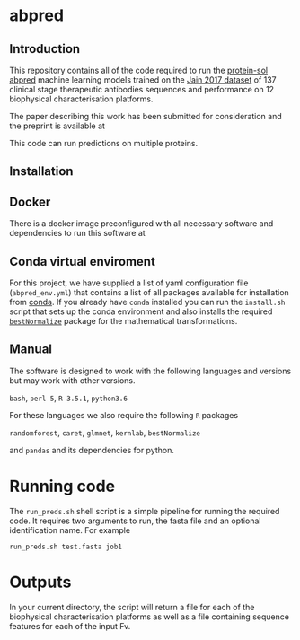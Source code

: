 # abpred

## Introduction

This repository contains all of the code required to run the [protein-sol abpred](https://protein-sol.manchester.ac.uk) machine learning models trained on the [Jain 2017 dataset](https://doi.org/10.1073/pnas.1616408114) of 137 clinical stage therapeutic antibodies sequences and performance on 12 biophysical characterisation platforms.

The paper describing this work has been submitted for consideration and the preprint is available at

This code can run predictions on multiple proteins.

## Installation

## Docker
There is a docker image preconfigured with all necessary software and dependencies to run this software at

## Conda virtual enviroment
For this project, we have supplied a list of yaml configuration file (`abpred_env.yml`) that contains a list of all packages available for installation from [conda](https://conda.io/en/latest/).
If you already have `conda` installed you can run the `install.sh` script that sets up the conda environment and also installs the required [`bestNormalize`](https://cran.r-project.org/web/packages/bestNormalize/vignettes/bestNormalize.html) package for the mathematical transformations.

## Manual
The software is designed to work with the following languages and versions but may work with other versions.

`bash`, `perl 5`, `R 3.5.1`, `python3.6`

For these languages we also require the following `R` packages

`randomforest`, `caret`, `glmnet`, `kernlab`, `bestNormalize`

and `pandas` and its dependencies for python.

# Running code
The `run_preds.sh` shell script is a simple pipeline for running the required code. It requires two arguments to run, the fasta file and an optional identification name. For example

`run_preds.sh test.fasta job1`

# Outputs
In your current directory, the script will return a file for each of the biophysical characterisation platforms as well as a file containing sequence features for each of the input Fv.
